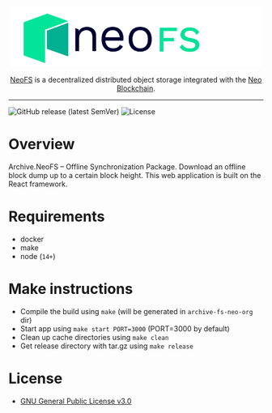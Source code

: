 <p align="center">
<img src="./.github/logo.svg" width="500px" alt="NeoFS">
</p>
<p align="center">
  <a href="https://fs.neo.org">NeoFS</a> is a decentralized distributed object storage integrated with the <a href="https://neo.org">Neo Blockchain</a>.
</p>

---
![GitHub release (latest SemVer)](https://img.shields.io/github/v/release/nspcc-dev/archive-fs-neo-org?sort=semver)
![License](https://img.shields.io/github/license/nspcc-dev/archive-fs-neo-org.svg?style=popout)

# Overview

Archive.NeoFS – Offline Synchronization Package. Download an offline block dump up to a certain block height. This web application is built on the React framework.

# Requirements

- docker
- make
- node (`14+`)

# Make instructions

* Compile the build using `make` (will be generated in `archive-fs-neo-org` dir)
* Start app using `make start PORT=3000` (PORT=3000 by default)
* Clean up cache directories using `make clean`
* Get release directory with tar.gz using `make release`

# License

- [GNU General Public License v3.0](LICENSE)

